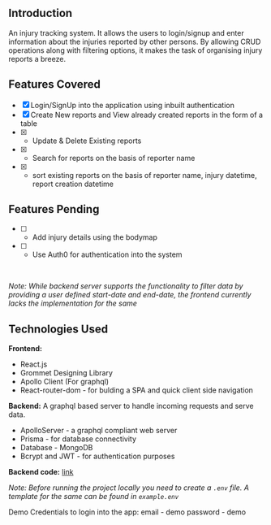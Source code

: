## Introduction
An injury tracking system. It allows the users to login/signup and enter information about the injuries reported by other persons. By allowing CRUD operations along with filtering options, it makes the task of organising injury reports a breeze.

## Features Covered 
- [x] Login/SignUp into the application using inbuilt authentication
- [x] Create New reports and View already created reports in the form of a table
- [x] - Update & Delete Existing reports
- [x] - Search for reports on the basis of reporter name
- [x] - sort existing reports on the basis of reporter name, injury datetime, report creation datetime 

## Features Pending
- [ ] - Add injury details using the bodymap 
- [ ] - Use Auth0 for authentication into the system

<br />

*Note: While backend server supports the functionality to filter data by providing a user defined start-date and end-date, the frontend currently lacks the implementation for the same* 

## Technologies Used
**Frontend:**
- React.js
- Grommet Designing Library
- Apollo Client (For graphql) 
- React-router-dom - for bulding a SPA and quick client side navigation

**Backend:** 
A graphql based server to handle incoming requests and serve data.
- ApolloServer - a graphql compliant web server
- Prisma - for database connectivity
- Database - MongoDB
- Bcrypt and JWT - for authentication purposes

**Backend code:** [link](https://github.com/void-ness/InjuryReportingBackend)

*Note: Before running the project locally you need to create a `.env` file. A template for the same can be found in `example.env`* 

Demo Credentials to login into the app:
email - demo
password - demo
